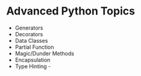 # Advanced Python Topics
* Generators
* Decorators
* Data Classes
* Partial Function
* Magic/Dunder Methods
* Encapsulation
* Type Hinting      -
   